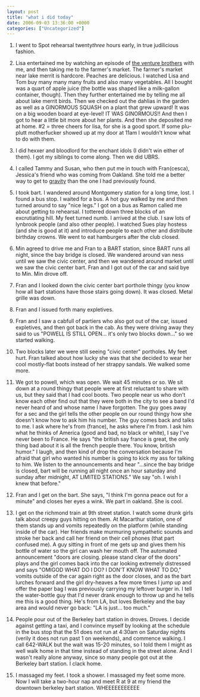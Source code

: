 ```yaml
---
layout: post
title: "what i did today"
date: 2006-09-03 13:36:00 +0000
categories: ["Uncategorized"]
---
```


1. I went to Spot rehearsal twenty*three* hours early, in true judilicious fashion.

2. Lisa entertained me by watching an episode of [the venture brothers](http://www.adultswim.com/adultswimfix/index.jsp) with me, and then taking me to the farmer's market. The farmer's market near lake merrit is hardcore. Peaches are delicious. I watched Lisa and Tom buy many many many fruits and also many vegetables. All I bought was a quart of apple juice (the bottle was shaped like a milk-gallon container, though). Then they further entertained me by telling me all about lake merrit birds. Then we checked out the dahlias in the garden as well as a GINORMOUS SQUASH on a plant that grew upward! It was on a big wooden board at eye-level! IT WAS GINORMOUS!! And then I got to hear a little bit more about her plants. And then she deposited me at home. #2 = three cheers for lisa, for she is a good sport. If some plu-plutt motherfucker showed up at my door at 11am I wouldn't know what to do with them.

3. I did hexxer and bloodlord for the enchant idols (I didn't win either of them). I got my siblings to come along. Then we did UBRS.

4. I called Tammy and Susan, who then put me in touch with Fran(cesca), Jessica's friend who was coming from Oakland. She told me a better way to get to [gravity](http://www.gravityroomsf.com/) than the one I had previously found. 

5. I took bart. I wandered around Montgomery station for a long time, lost. I found a bus stop. I waited for a bus. A hot guy walked by me and then turned around to say "nice legs." I got on a bus as Ramon called me about getting to rehearsal. I tottered down three blocks of an excrutiating hill. My feet turned numb. I arrived at the club. I saw lots of lynbrook people (and also other people). I watched Sues play hostess (and she is good at it) and introduce people to each other and distribute birthday crowns. We went to eat hamburgers after the club closed. 

6. Min agreed to drive me and Fran to a BART station, since BART runs all night, since the bay bridge is closed. We wandered around van ness until we saw the civic center, and then we wandered around market until we saw the civic center bart. Fran and I got out of the car and said bye to Min. Min drove off.

7. Fran and I looked down the civic center bart porthole thingy (you know how all bart stations have those stairs going down). It was closed. Metal grille was down.

8. Fran and I issued forth many expletives.

9. Fran and I saw a cabfull of partiers who also got out of the car, issued expletives, and then got back in the cab. As they were driving away they said to us "POWELL IS STILL OPEN... it's only two blocks down..." so we started walking. 

10. Two blocks later we were still seeing "civic center" portholes. My feet hurt. Fran talked about how lucky she was that she decided to wear her cool mostly-flat boots instead of her strappy sandals. We walked some more.

11. We got to powell, which was open. We wait 45 minutes or so. We sit down at a round thingy that people were at first reluctant to share with us, but they said that I had cool boots. Two people near us who don't know each other find out that they were both in the city to see a band I'd never heard of and whose name I have forgotten. The guy goes away for a sec and the girl tells the other people on our round thingy how she doesn't know how to ask him his number. The guy comes back and talks to me. I ask where he's from (france), he asks where I'm from. I ask him what he thinks of America (good and bad, no black or white), I say I've never been to France. He says "the british say france is great, the only thing bad about it is all the french people there. You know, british humor." I laugh, and then kind of drop the conversation because I'm afraid that girl who wanted his number is going to kick my ass for talking to him. We listen to the announcements and hear "...since the bay bridge is closed, bart will be running all night once an hour saturday and sunday after midnight, AT LIMITED STATIONS." We say "oh. I wish I knew that before." 

12. Fran and I get on the bart. She says, "I think I'm gonna peace out for a minute" and closes her eyes a wink. We part in oakland. She is cool.

13. I get on the richmond train at 9th street station. I watch some drunk girls talk about creepy guys hitting on them. At Macarthur station, one of them stands up and vomits repeatedly on the platform (while standing inside of the car). Her friends make murmuring sympathetic sounds and stroke her back and call her friend on their cell phones (that part confused me). A guy sitting in front of me gets up and gives them his bottle of water so the girl can wash her mouth off. The automated announcement "doors are closing. please stand clear of the doors" plays and the girl comes back into the car looking extremely distressed and says "OMIGOD WHAT DO I DO? I DON'T KNOW WHAT TO DO," vomits outside of the car again right as the door closes, and as the bart lurches forward and the girl dry-heaves a few more times I jump up and offer the paper bag I was previously carrying my leftover burger in. I tell the water-bottle guy that I'd never drank enough to throw up and he tells me this is a good thing. He's from LA, but loves Berkeley and the bay area and would never go back: "LA is just... too much." 

14. People pour out of the Berkeley bart station in droves. Droves. I decide against getting a taxi, and I convince myself by looking at the schedule in the bus stop that the 51 does not run at 4:30am on Saturday nights (verily it does not run past 1 on weekends), and commence walking. I call 642-WALK but the wait was 15-20 minutes, so I told them I might as well walk home in that time instead of standing in the street alone. And I wasn't really alone anyway, since so many people got out at the Berkeley bart station. I clack home.

15. I massaged my feet. I took a shower. I massaged my feet some more. Now I will take a two-hour nap and meet R at 9 at my friend the downtown berkeley bart station. WHEEEEEEEEEEE